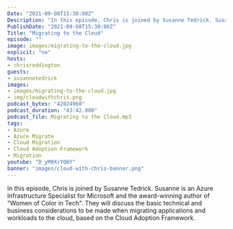 ```yaml
---
Date: "2021-09-08T15:30:00Z"
Description: "In this episode, Chris is joined by Susanne Tedrick. Susanne is an Azure Infrastructure Specialist for Microsoft and the award-winning author of 'Women of Color in Tech'. They will discuss the basic technical and business considerations to be made when migrating applications and workloads to the cloud, based on the Cloud Adoption Framework."
PublishDate: "2021-09-08T15:30:00Z"
Title: "Migrating to the Cloud"
episode: ""
image: images/migrating-to-the-cloud.jpg
explicit: "no"
hosts:
- chrisreddington
guests:
- susannetedrick
images:
- images/migrating-to-the-cloud.jpg
- img/cloudwithchris.png
podcast_bytes: "42024960"
podcast_duration: "43:42.000"
podcast_file: Migrating to the Cloud.mp3
tags:
- Azure
- Azure Migrate
- Cloud Migration
- Cloud Adoption Framework
- Migration
youtube: "D_yM0XcYQ0Y"
banner: "images/cloud-with-chris-banner.png"
---
```

In this episode, Chris is joined by Susanne Tedrick. Susanne is an Azure Infrastructure Specialist for Microsoft and the award-winning author of "Women of Color in Tech". They will discuss the basic technical and business considerations to be made when migrating applications and workloads to the cloud, based on the Cloud Adoption Framework.
